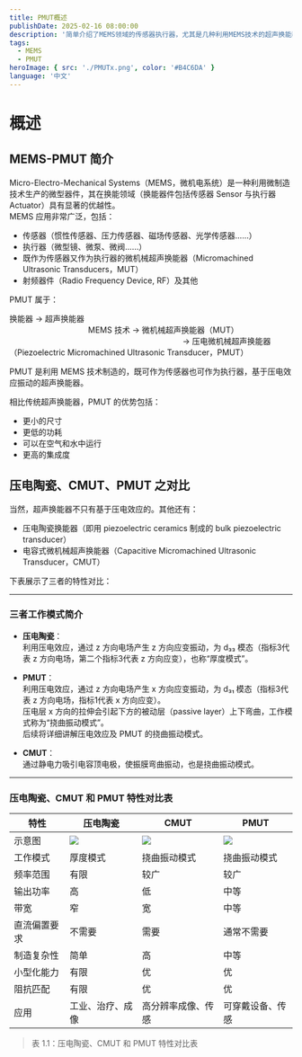 ```yaml
---
title: PMUT概述
publishDate: 2025-02-16 08:00:00
description: '简单介绍了MEMS领域的传感器执行器，尤其是几种利用MEMS技术的超声换能器'
tags:
  - MEMS
  - PMUT
heroImage: { src: './PMUTx.png', color: '#B4C6DA' }
language: '中文'
---
```

# 概述

## MEMS-PMUT 简介

Micro-Electro-Mechanical Systems（MEMS，微机电系统）是一种利用微制造技术生产的微型器件，其在换能领域（换能器件包括传感器 Sensor 与执行器 Actuator）具有显著的优越性。  
MEMS 应用非常广泛，包括：

- 传感器（惯性传感器、压力传感器、磁场传感器、光学传感器……）
- 执行器（微型镜、微泵、微阀……）
- 既作为传感器又作为执行器的微机械超声换能器（Micromachined Ultrasonic Transducers，MUT）
- 射频器件（Radio Frequency Device, RF）及其他

PMUT 属于：

换能器 → 超声换能器  
          MEMS 技术 → 微机械超声换能器（MUT）  
                      → 压电微机械超声换能器（Piezoelectric Micromachined Ultrasonic Transducer，PMUT）

PMUT 是利用 MEMS 技术制造的，既可作为传感器也可作为执行器，基于压电效应振动的超声换能器。

相比传统超声换能器，PMUT 的优势包括：

- 更小的尺寸  
- 更低的功耗  
- 可以在空气和水中运行  
- 更高的集成度  

## 压电陶瓷、CMUT、PMUT 之对比

当然，超声换能器不只有基于压电效应的。其他还有：

- 压电陶瓷换能器（即用 piezoelectric ceramics 制成的 bulk piezoelectric transducer）  
- 电容式微机械超声换能器（Capacitive Micromachined Ultrasonic Transducer，CMUT）

下表展示了三者的特性对比：

---

### 三者工作模式简介

- **压电陶瓷**：  
  利用压电效应，通过 z 方向电场产生 z 方向应变振动，为 d₃₃ 模态（指标3代表 z 方向电场，第二个指标3代表 z 方向应变），也称“厚度模式”。

- **PMUT**：  
  利用压电效应，通过 z 方向电场产生 x 方向应变振动，为 d₃₁ 模态（指标3代表 z 方向电场，指标1代表 x 方向应变）。  
  压电层 x 方向的拉伸会引起下方的被动层（passive layer）上下弯曲，工作模式称为“挠曲振动模式”。  
  后续将详细讲解压电效应及 PMUT 的挠曲振动模式。

- **CMUT**：  
  通过静电力吸引电容顶电极，使振膜弯曲振动，也是挠曲振动模式。

---

### 压电陶瓷、CMUT 和 PMUT 特性对比表

| 特性           | 压电陶瓷       | CMUT                     | PMUT                     |
|----------------|----------------|--------------------------|--------------------------|
| 示意图         | ![](表1.1-1.png) | ![](表1.1-2.png)         | ![](表1.1-3.png)         |
| 工作模式       | 厚度模式       | 挠曲振动模式             | 挠曲振动模式             |
| 频率范围       | 有限           | 较广                     | 较广                     |
| 输出功率       | 高             | 低                       | 中等                     |
| 带宽           | 窄             | 宽                       | 中等                     |
| 直流偏置要求   | 不需要         | 需要                     | 通常不需要               |
| 制造复杂性     | 简单           | 高                       | 中等                     |
| 小型化能力     | 有限           | 优                       | 优                       |
| 阻抗匹配       | 有限           | 优                       | 优                       |
| 应用           | 工业、治疗、成像 | 高分辨率成像、传感       | 可穿戴设备、传感         |

> 表 1.1：压电陶瓷、CMUT 和 PMUT 特性对比表